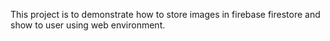 This  project is to demonstrate how to store images in firebase firestore and show to user using web environment.
